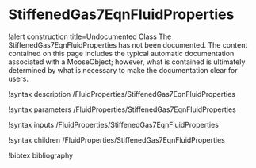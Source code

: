 <!-- MOOSE Documentation Stub: Remove this when content is added. -->

# StiffenedGas7EqnFluidProperties

!alert construction title=Undocumented Class
The StiffenedGas7EqnFluidProperties has not been documented. The content contained on this page includes the
typical automatic documentation associated with a MooseObject; however, what is contained is
ultimately determined by what is necessary to make the documentation clear for users.

!syntax description /FluidProperties/StiffenedGas7EqnFluidProperties

!syntax parameters /FluidProperties/StiffenedGas7EqnFluidProperties

!syntax inputs /FluidProperties/StiffenedGas7EqnFluidProperties

!syntax children /FluidProperties/StiffenedGas7EqnFluidProperties

!bibtex bibliography
